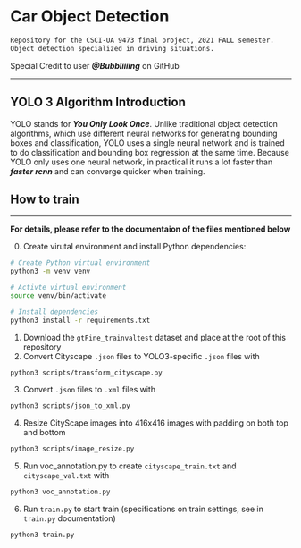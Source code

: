 # Car Object Detection
```bash
Repository for the CSCI-UA 9473 final project, 2021 FALL semester. 
Object detection specialized in driving situations.
```
Special Credit to user ***@Bubbliiiing*** on GitHub

***
## YOLO 3 Algorithm Introduction

YOLO stands for ***You Only Look Once***. Unlike traditional object detection algorithms, which use different neural networks for generating bounding boxes and classification, YOLO uses a single neural network and is trained to do classification and bounding box regression at the same time. Because YOLO only uses one neural network, in practical it runs a lot faster than ***faster rcnn*** and can converge quicker when training.

## How to train

***
**For details, please refer to the documentaion of the files mentioned below**

0) Create virutal environment and install Python dependencies:
```bash
# Create Python virtual environment
python3 -m venv venv

# Activte virtual environment
source venv/bin/activate

# Install dependencies
python3 install -r requirements.txt
```
1) Download the `gtFine_trainvaltest` dataset and place at the root of this repository
2) Convert Cityscape `.json` files to YOLO3-specific `.json` files with
```bash
python3 scripts/transform_cityscape.py
```
3) Convert `.json` files to `.xml` files with
```bash
python3 scripts/json_to_xml.py
```
4) Resize CityScape images into 416x416 images with padding on both top and bottom
```bash
python3 scripts/image_resize.py
```
5) Run voc_annotation.py to create `cityscape_train.txt` and `cityscape_val.txt` with
```bash
python3 voc_annotation.py
```
6) Run `train.py` to start train (specifications on train settings, see in `train.py` documentation)
```bash
python3 train.py
```
## 